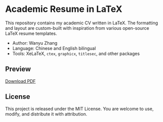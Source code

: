 # Academic Resume in LaTeX

This repository contains my academic CV written in LaTeX. The formatting and layout are custom-built with inspiration from various open-source LaTeX resume templates.

- Author: Wanyu Zhang
- Language: Chinese and English bilingual
- Tools: XeLaTeX, `ctex`, `graphicx`, `titlesec`, and other packages

## Preview
[Download PDF](./resume.pdf)



## License

This project is released under the MIT License. You are welcome to use, modify, and distribute it with attribution.
